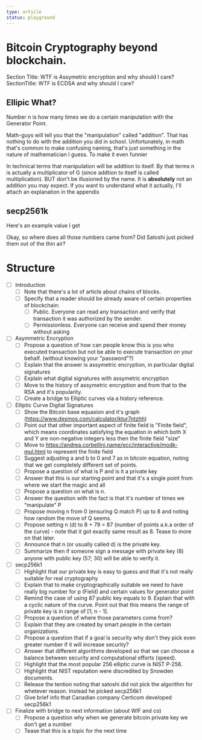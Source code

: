```yaml
---
type: article
status: playground
---
```


# Bitcoin Cryptography beyond blockchain.

Section Title: WTF is Assymetric encryption and why should I care?
SectionTitle: WTF is ECDSA and why should I care?

## Ellipic What?

Number n is how many times we do a certain manipulation with the Generator Point.

Math-guys will tell you that the "manipulation" called "addition". That has nothing to do with the addition you did in school. Unfortunately, in math that's common to make confusing naming, that's just something in the nature of mathematician I guess. To make it even funnier

In technical terms that manipulation will be addition to itself. By that terms n is actually a multiplicator of G (since addtion to itself is called multiplication). BUT don't be illusioned by the name. It is **absolutely** not an addition you may expect. If you want to understand what it actually, I'll attach an explanation in the appendix



## secp2561k

Here's an example value I get 

Okay, so where does all those numbers came from? Did Satoshi just picked them out of the thin air?

# Structure

- [ ] Introduction
    - [ ] Note that there's a lot of article about chains of blocks. 
    - [ ] Specify that a reader should be already aware of certain properties of blockchain:
        - [ ] Public. Everyone can read any transaction and verify that transaction it was authorized by the sender.
        - [ ] Permissionless. Everyone can receive and spend their money without asking
- [ ] Asymmetric Encryption
    - [ ] Propose a question of how can people know this is you who executed transaction but not be able to execute transaction on your behalf. (without knowing your "password"?)
    - [ ] Explain that the answer is assymetric encryption, in particular digital signatures
    - [ ] Explain what digital signatures with assymetric encryption
    - [ ] Move to the history of assymetric encryption and from that to the RSA and it's popularity.
    - [ ] Create a bridge to Elliptic curves via a history reference.
- [ ] Elliptic Curve Digital Signatures
    - [ ] Show the Bitcoin base equasion and it's graph (https://www.desmos.com/calculator/ktur7ntzhh)
    - [ ] Point out that other important aspect of finite field is "Finite field", which means coordinates satisfying the equation in which both X and Y are non-negative integers less then the finite field "size"
    - [ ] Move to https://andrea.corbellini.name/ecc/interactive/modk-mul.html to represent the finite field
    - [ ] Suggest adjusting a and b to 0 and 7 as in bitcoin equation, noting that we get completely different set of points.
    - [ ] Propose a question of what is P and is it a private key
    - [ ] Answer that this is our starting point and that it's a single point from where we start the magic and all
    - [ ] Propose a question on what is n.
    - [ ] Answer the question with the fact is that it's number of times we "manipulate" P
    - [ ] Propose moving n from 0 (ensuring Q match P) up to 8 and noting how random the move of Q seems.
    - [ ] Propose setting n (d) to 8 + 79 = 87 (number of points a.k.a order of the curve) - note that it got exactly same result as 8. Tease to more on that later.
    - [ ] Announce that n (or usually called d) is the private key.
    - [ ] Summarize then if someone sign a message with private key (8) anyone with public key (57; 30) will be able to verify it.
- [ ] secp256k1
    - [ ] Highlight that our private key is easy to guess and that it's not really suitable for real cryptography
    - [ ] Explain that to make cryptographically suitable we need to have really big number for p (Field) and certain values for generator point
    - [ ] Remind the case of using 87 public key equals to 9. Explain that with a cyclic nature of the curve. Point out that this means the range of private key is in range of [1; n - 1].
    - [ ] Propose a question of where those parameters come from?
    - [ ] Explain that they are created by smart people in the certain organizations.
    - [ ] Propose a question that if a goal is security why don't they pick even greater number if it will increase security?
    - [ ] Answer that different algorithms developed so that we can choose a balance between security and computational efforts (speed).
    - [ ] Highlight that the most popular 256 elliptic curve is NIST P-256.
    - [ ] Highlight that NIST reputation were discredited by Snowden documents.
    - [ ] Release the tention noting that satoshi did not pick the algorithm for whetever reason. Instead he picked secp256k1
    - [ ] Give brief info that Canadian company Certicom developed secp256k1
- [ ] Finalize with bridge to next information (about WIF and co)
    - [ ] Propose a question why when we generate bitcoin private key we don't get a number
    - [ ] Tease that this is a topic for the next time